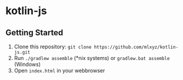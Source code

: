 # kotlin-js

## Getting Started
1. Clone this repository: `git clone https://github.com/mlxyz/kotlin-js.git`
2. Run `./gradlew assemble` (*nix systems) or `gradlew.bat assemble` (Windows)
3. Open `index.html` in your webbrowser
